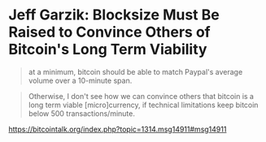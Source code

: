 # Jeff Garzik: Blocksize Must Be Raised to Convince Others of Bitcoin's Long Term Viability

> at a minimum, bitcoin should be able to match Paypal's average volume over a 10-minute span.

> Otherwise, I don't see how we can convince others that bitcoin is a long term viable [micro]currency, if technical limitations keep bitcoin below 500 transactions/minute.

https://bitcointalk.org/index.php?topic=1314.msg14911#msg14911
